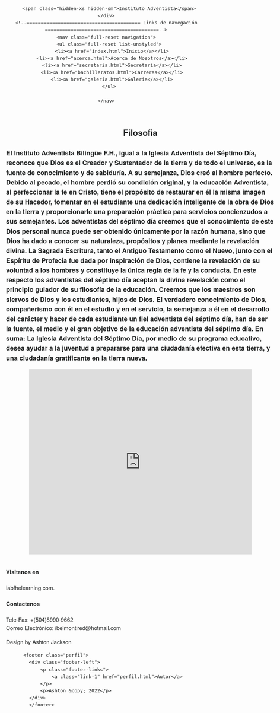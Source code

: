 <!doctype html>
<html>
<head>
  <meta charset="utf-8">
  <title>IABFH</title>
  <link rel="stylesheet" href="css/example.css">
  <link rel="stylesheet" href="style.css">
  <script src="app.js"></script>

  <style>
    header
    {
      margin-top: 0px;
    }
    nav{
      margin-top: -10px;
    }
    body {
      -webkit-font-smoothing: antialiased;
      font: normal 15px/1.5 "Helvetica Neue", Helvetica, Arial, sans-serif;
      color: #232525;
      padding-top:0px;
    }


    #slides {
      display: none
    }

    #slides .slidesjs-navigation {
      margin-top:3px;
    }

    #slides .slidesjs-previous {
      margin-right: 5px;
      float: left;
    }

    #slides .slidesjs-next {
      margin-right: 5px;
      float: left;
    }

    .slidesjs-pagination {
      margin: 6px 0 0;
      float: right;
      list-style: none;
    }

    .slidesjs-pagination li {
      float: left;
      margin: 0 1px;
    }

    .slidesjs-pagination li a {
      display: block;
      width: 13px;
      height: 0;
      padding-top: 13px;
      background-image: url(img/pagination.png);
      background-position: 0 0;
      float: left;
      overflow: hidden;
    }

    .slidesjs-pagination li a.active,
    .slidesjs-pagination li a:hover.active {
      background-position: 0 -13px
    }

    .slidesjs-pagination li a:hover {
      background-position: 0 -26px
    }

    #slides a:link,
    #slides a:visited {
      color: #333
    }

    #slides a:hover,
    #slides a:active {
      color: #9e2020
    }

    .navbar {
      overflow: hidden
    }
  </style>
  <!-- End SlidesJS Optional-->

  <!-- SlidesJS Required: These styles are required if you'd like a responsive slideshow -->
  <style>
    #slides {
      display: none
    }

    .container {
      margin: 0 auto
    }

    /* For tablets & smart phones */
    @media (max-width: 767px) {
      body {
        padding-left: 20px;
        padding-right: 20px;
      }
      .container {
        width: auto
      }
    }

    /* For smartphones */
    @media (max-width: 480px) {
      .container {
        width: auto
      }
    }

    /* For smaller displays like laptops */
    @media (min-width: 768px) and (max-width: 979px) {
      .container {
        width: 724px
      }
    }

    /* For larger displays */
    @media (min-width: 1200px) {
      .container {
        width: 1170px
      }
    }
  </style>
  <!-- SlidesJS Required: -->
</head>
<body>
  <!--<i class="btn-up fa fa-arrow-circle-o-up hidden-xs"></i>-->
  <header class="full-reset header">
    <!--======================================== Logo(Nombre INS) ========================================-->
    <div class="full-reset logo">
      <!--<span class="hidden-lg hidden-md"></span>-->

      <span class="hidden-xs hidden-sm">Instituto Adventista</span>
    </div>
    <!--======================================== Links de navegación ========================================-->
    <nav class="full-reset navigation">
      <ul class="full-reset list-unstyled">
        <li><a href="index.html">Inicio</a></li>
        <li><a href="acerca.html">Acerca de Nosotros</a></li>
        <li><a href="secretaria.html">Secretaría</a></li>
        <li><a href="bachilleratos.html">Carreras</a></li>
        <li><a href="galeria.html">Galeria</a></li>
      </ul>

    </nav>
  </header>

  <!-- SlidesJS Required: Start Slides -->
  <!-- The container is used to define the width of the slideshow -->
  <div class="container">
    <div id="slides">
      <img src="assets/gallery/frontyard1.jpg" alt="Default">
      <img src="assets/gallery/cole.jpg" alt="Default">
      <center><img src="assets/gallery/lab.jpeg" alt="Default"></center>
      <center><img src="assets/gallery/pic2.jpg" alt="Default"></center>
      <img src="assets/gallery/se17.jpg" alt="Default">
      <a href="#" class="slidesjs-previous slidesjs-navigation"><i class="icon-chevron-left icon-large"></i></a>
      <a href="#" class="slidesjs-next slidesjs-navigation"><i class="icon-chevron-right icon-large"></i></a>

    </div>
  </div>
  

  
  <!--======================================== Enlaces importantes ========================================-->

<center><h2 class="title">Filosofia</h2></center>
<h3>El Instituto Adventista Bilingüe F.H., igual a la Iglesia Adventista del Séptimo Día, reconoce que Dios es el Creador y Sustentador 
    de la tierra y de todo el universo, es la fuente de conocimiento y de sabiduría. A su semejanza, Dios creó al hombre perfecto. Debido 
    al pecado, el hombre perdió su condición original, y la educación Adventista, al perfeccionar la fe en Cristo, tiene el propósito de 
    restaurar en él la misma imagen de su Hacedor, fomentar en el estudiante una dedicación inteligente de la obra de Dios en la tierra 
    y proporcionarle una preparación práctica para servicios concienzudos a sus semejantes. Los adventistas del séptimo día creemos que 
    el conocimiento de este Dios personal nunca puede ser obtenido únicamente por la razón humana, sino que Dios ha dado a conocer su 
    naturaleza, propósitos y planes mediante la revelación divina. La Sagrada Escritura, tanto el Antiguo Testamento como el Nuevo, 
    junto con el Espíritu de Profecía fue dada por inspiración de Dios, contiene la revelación de su voluntad a los hombres y constituye 
    la única regla de la fe y la conducta. En este respecto los adventistas del séptimo día aceptan la divina revelación como el principio 
    guiador de su filosofía de la educación. Creemos que los maestros son siervos de Dios y los estudiantes, hijos de Dios. El verdadero 
    conocimiento de Dios, compañerismo con él en el estudio y en el servicio, la semejanza a él en el desarrollo del carácter y hacer de 
    cada estudiante un fiel adventista del séptimo día, han de ser la fuente, el medio y el gran objetivo de la educación adventista del séptimo día. 
    En suma: La Iglesia Adventista del Séptimo Día, por medio de su programa educativo, desea ayudar a la juventud a prepararse para una ciudadanía 
    efectiva en esta tierra, y una ciudadanía gratificante en la tierra nueva.</h3>



  <!-- End SlidesJS Required -->
 <center> <div class="mapouter"><div class="gmap_canvas"><iframe width="600" height="500" id="gmap_canvas" 
 src="https://maps.google.com/maps?q=instituto%20adventista%20french%20harbour&t=&z=13&ie=UTF8&iwloc=&output=embed" 
 frameborder="0" scrolling="no" marginheight="0" marginwidth="0"></iframe><a href="https://www.pureblack.de">pureblack.de
 </a></div><style>.mapouter{text-align:right;height:500px;width:600px;}.gmap_canvas {overflow:hidden;background:none!important;height:500px;width:600px;}</style></div></center>

  <!--======================================== Pie de pagina ========================================-->
  <footer class="full-reset footer">
    <div class="full-reset" style="padding: 15px 0;">
      <div class="container">
        <div class="row">
          <div class="col-xs-12 col-sm-4">
            <h4 class="titles text-center">Visitenos en</h4>
            <p class="text-center">iabfhelearning.com.</p>
          </div>
          <div class="col-xs-12 col-sm-4">
            <h4 class="titles text-center">Contactenos</h4>
            <p class="text-center">Tele-Fax: +(504)8990-9662 <br>Correo Electrónico: ibelmontired@hotmail.com</p>
          </div>
          <div class="col-xs-12">
            <div class="full-reset footer-copyright"><i class="fa fa-copyright"></i> Design by Ashton Jackson</div>
          </div>

          <footer class="perfil">
            <div class="footer-left">
                <p class="footer-links">
                    <a class="link-1" href="perfil.html">Autor</a>
                </p>
                <p>Ashton &copy; 2022</p>
            </div>
            </footer>
</body>

</html>
